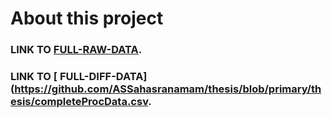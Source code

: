 About this project
============================
### LINK TO **[ FULL-RAW-DATA](https://github.com/ASSahasranamam/thesis/blob/primary/thesis/NewCols.csv)**.
###  LINK TO **[ FULL-DIFF-DATA](https://github.com/ASSahasranamam/thesis/blob/primary/thesis/completeProcData.csv**.


